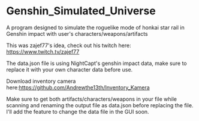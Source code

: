 # Genshin_Simulated_Universe
 A program designed to simulate the roguelike mode of honkai star rail in Genshin impact with user's characters/weapons/artifacts
 
 This was zajef77's idea, check out his twitch here: https://www.twitch.tv/zajef77

The data.json file is using NightCapt's genshin impact data, make sure to replace it with your own character data before use.

Download inventory camera here:https://github.com/Andrewthe13th/Inventory_Kamera

Make sure to get both artifacts/characters/weapons in your file while scanning and renaming the output file as data.json before replacing the file. I'll add the feature to change the data file in the GUI soon.
